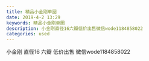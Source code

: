 ```yaml
---
title: 精品小金刚单圈
date: 2019-4-2 13:29
keywords: 精品小金刚单圈
description: 小金刚直径16六瓣低价出售微信wode1184858022
categories: used
---
```

<td class="t_f" id="postmessage_3373620">

<img alt="" border="0" class="zoom" data-cf-modified-af36b849272b40c452084385-="" file="http://www.flw.ph/data/appbyme/upload/image/201904/02/zc9r2Q0X3Zyr.jpg" id="aimg_V5t5p" lazyloadthumb="1" onclick="" onmouseover="" src="http://www.flw.ph/data/appbyme/upload/image/201904/02/zc9r2Q0X3Zyr.jpg"/><br/>
小金刚 直径16 六瓣 低价出售 微信wode1184858022<br/>
</td>
